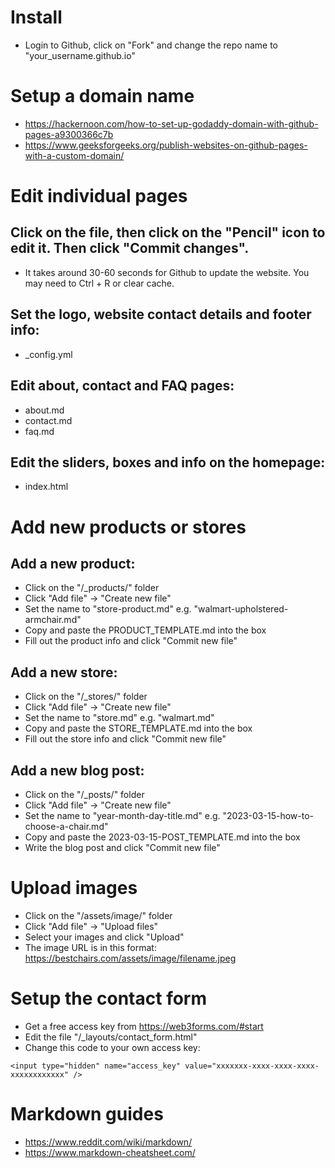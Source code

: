 # Install

- Login to Github, click on "Fork" and change the repo name to "your_username.github.io"

# Setup a domain name

- https://hackernoon.com/how-to-set-up-godaddy-domain-with-github-pages-a9300366c7b
- https://www.geeksforgeeks.org/publish-websites-on-github-pages-with-a-custom-domain/

# Edit individual pages

## Click on the file, then click on the "Pencil" icon to edit it. Then click "Commit changes".

- It takes around 30-60 seconds for Github to update the website. You may need to Ctrl + R or clear cache.

## Set the logo, website contact details and footer info:

- \_config.yml

## Edit about, contact and FAQ pages:

- about.md
- contact.md
- faq.md

## Edit the sliders, boxes and info on the homepage:

- index.html

# Add new products or stores

## Add a new product:

- Click on the "/\_products/" folder
- Click "Add file" -> "Create new file"
- Set the name to "store-product.md" e.g. "walmart-upholstered-armchair.md"
- Copy and paste the PRODUCT_TEMPLATE.md into the box
- Fill out the product info and click "Commit new file"

## Add a new store:

- Click on the "/\_stores/" folder
- Click "Add file" -> "Create new file"
- Set the name to "store.md" e.g. "walmart.md"
- Copy and paste the STORE_TEMPLATE.md into the box
- Fill out the store info and click "Commit new file"

## Add a new blog post:

- Click on the "/\_posts/" folder
- Click "Add file" -> "Create new file"
- Set the name to "year-month-day-title.md" e.g. "2023-03-15-how-to-choose-a-chair.md"
- Copy and paste the 2023-03-15-POST_TEMPLATE.md into the box
- Write the blog post and click "Commit new file"

# Upload images

- Click on the "/assets/image/" folder
- Click "Add file" -> "Upload files"
- Select your images and click "Upload"
- The image URL is in this format: https://bestchairs.com/assets/image/filename.jpeg

# Setup the contact form

- Get a free access key from https://web3forms.com/#start
- Edit the file "/\_layouts/contact_form.html"
- Change this code to your own access key:

`<input type="hidden" name="access_key" value="xxxxxxx-xxxx-xxxx-xxxx-xxxxxxxxxxxx" />`

# Markdown guides

- https://www.reddit.com/wiki/markdown/
- https://www.markdown-cheatsheet.com/

